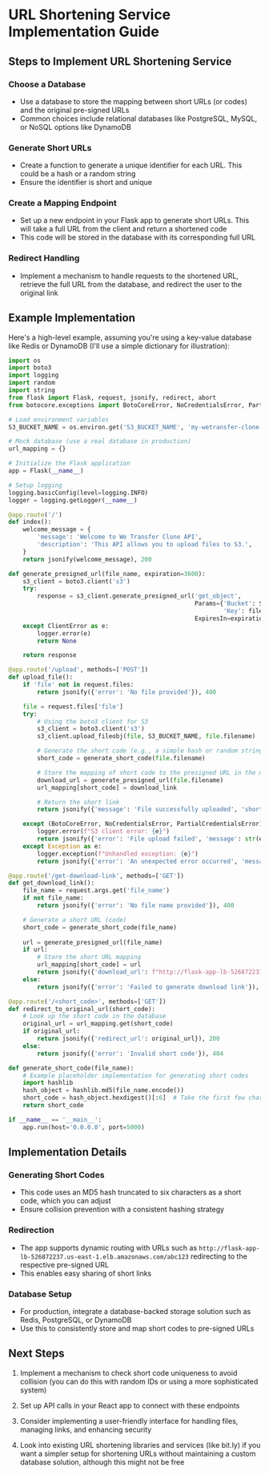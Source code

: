 # URL Shortening Service Implementation Guide

## Steps to Implement URL Shortening Service

### Choose a Database
- Use a database to store the mapping between short URLs (or codes) and the original pre-signed URLs
- Common choices include relational databases like PostgreSQL, MySQL, or NoSQL options like DynamoDB

### Generate Short URLs
- Create a function to generate a unique identifier for each URL. This could be a hash or a random string
- Ensure the identifier is short and unique

### Create a Mapping Endpoint
- Set up a new endpoint in your Flask app to generate short URLs. This will take a full URL from the client and return a shortened code
- This code will be stored in the database with its corresponding full URL

### Redirect Handling
- Implement a mechanism to handle requests to the shortened URL, retrieve the full URL from the database, and redirect the user to the original link

## Example Implementation

Here's a high-level example, assuming you're using a key-value database like Redis or DynamoDB (I'll use a simple dictionary for illustration):

```python
import os
import boto3
import logging
import random
import string
from flask import Flask, request, jsonify, redirect, abort
from botocore.exceptions import BotoCoreError, NoCredentialsError, PartialCredentialsError, ClientError

# Load environment variables
S3_BUCKET_NAME = os.environ.get('S3_BUCKET_NAME', 'my-wetransfer-clone-bucket-2d3865bcce5e')

# Mock database (use a real database in production)
url_mapping = {}

# Initialize the Flask application
app = Flask(__name__)

# Setup logging
logging.basicConfig(level=logging.INFO)
logger = logging.getLogger(__name__)

@app.route('/')
def index():
    welcome_message = {
        'message': 'Welcome to We Transfer Clone API',
        'description': 'This API allows you to upload files to S3.',
    }
    return jsonify(welcome_message), 200

def generate_presigned_url(file_name, expiration=3600):
    s3_client = boto3.client('s3')
    try:
        response = s3_client.generate_presigned_url('get_object',
                                                    Params={'Bucket': S3_BUCKET_NAME,
                                                            'Key': file_name},
                                                    ExpiresIn=expiration)
    except ClientError as e:
        logger.error(e)
        return None

    return response

@app.route('/upload', methods=['POST'])
def upload_file():
    if 'file' not in request.files:
        return jsonify({'error': 'No file provided'}), 400

    file = request.files['file']
    try:
        # Using the boto3 client for S3
        s3_client = boto3.client('s3')
        s3_client.upload_fileobj(file, S3_BUCKET_NAME, file.filename)

        # Generate the short code (e.g., a simple hash or random string)
        short_code = generate_short_code(file.filename)

        # Store the mapping of short code to the presigned URL in the mock database
        download_url = generate_presigned_url(file.filename)
        url_mapping[short_code] = download_link

        # Return the short link
        return jsonify({'message': 'File successfully uploaded', 'short_url': f"http://flask-app-lb-526872237.us-east-1.elb.amazonaws.com/{short_code}"}), 200

    except (BotoCoreError, NoCredentialsError, PartialCredentialsError) as e:
        logger.error(f"S3 client error: {e}")
        return jsonify({'error': 'File upload failed', 'message': str(e)}), 500
    except Exception as e:
        logger.exception(f"Unhandled exception: {e}")
        return jsonify({'error': 'An unexpected error occurred', 'message': str(e)}), 500

@app.route('/get-download-link', methods=['GET'])
def get_download_link():
    file_name = request.args.get('file_name')
    if not file_name:
        return jsonify({'error': 'No file name provided'}), 400

    # Generate a short URL (code)
    short_code = generate_short_code(file_name)
    
    url = generate_presigned_url(file_name)
    if url:
        # Store the short URL mapping
        url_mapping[short_code] = url
        return jsonify({'download_url': f"http://flask-app-lb-526872237.us-east-1.elb.amazonaws.com/{short_code}"}), 200
    else:
        return jsonify({'error': 'Failed to generate download link'}), 500

@app.route('/<short_code>', methods=['GET'])
def redirect_to_original_url(short_code):
    # Look up the short code in the database
    original_url = url_mapping.get(short_code)
    if original_url:
        return jsonify({'redirect_url': original_url}), 200
    else:
        return jsonify({'error': 'Invalid short code'}), 404

def generate_short_code(file_name):
    # Example placeholder implementation for generating short codes
    import hashlib
    hash_object = hashlib.md5(file_name.encode())
    short_code = hash_object.hexdigest()[:6]  # Take the first few characters for the short code
    return short_code

if __name__ == '__main__':
    app.run(host='0.0.0.0', port=5000)
```

## Implementation Details

### Generating Short Codes
- This code uses an MD5 hash truncated to six characters as a short code, which you can adjust
- Ensure collision prevention with a consistent hashing strategy

### Redirection
- The app supports dynamic routing with URLs such as `http://flask-app-lb-526872237.us-east-1.elb.amazonaws.com/abc123` redirecting to the respective pre-signed URL
- This enables easy sharing of short links

### Database Setup
- For production, integrate a database-backed storage solution such as Redis, PostgreSQL, or DynamoDB
- Use this to consistently store and map short codes to pre-signed URLs

## Next Steps

1. Implement a mechanism to check short code uniqueness to avoid collision (you can do this with random IDs or using a more sophisticated system)

2. Set up API calls in your React app to connect with these endpoints

3. Consider implementing a user-friendly interface for handling files, managing links, and enhancing security

4. Look into existing URL shortening libraries and services (like bit.ly) if you want a simpler setup for shortening URLs without maintaining a custom database solution, although this might not be free